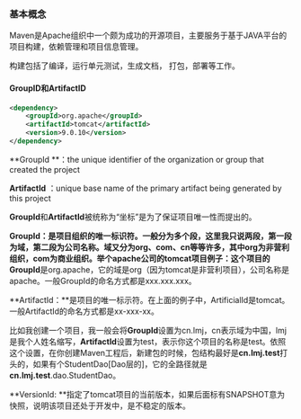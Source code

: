 ### 基本概念

Maven是Apache组织中一个颇为成功的开源项目，主要服务于基于JAVA平台的项目构建，依赖管理和项目信息管理。

构建包括了编译，运行单元测试，生成文档， 打包，部署等工作。

#### GroupID和ArtifactID

```xml
<dependency>
    <groupId>org.apache</groupId>
    <artifactId>tomcat</artifactId>
    <version>9.0.10</version>
</dependency>
```

**GroupId **：the unique identifier of the organization or group that created the project

**ArtifactId** ：unique base name of the primary artifact being generated by this project

**GroupId**和**ArtifactId**被统称为“坐标”是为了保证项目唯一性而提出的。

**GroupId：**是项目组织的唯一标识符。一般分为多个段，这里我只说两段，第一段为域，第二段为公司名称。域又分为org、com、cn等等许多，其中org为非营利组织，com为商业组织。举个apache公司的tomcat项目例子：这个项目的**GroupId**是org.apache，它的域是org（因为tomcat是非营利项目），公司名称是apache。一般GroupId的命名方式都是xxx.xxx.xxx。

**ArtifactId：**是项目的唯一标示符。在上面的例子中，ArtificialId是tomcat。一般ArtifactId的命名方式都是xx-xxx-xx。

比如我创建一个项目，我一般会将**GroupId**设置为cn.lmj，cn表示域为中国，lmj是我个人姓名缩写，**ArtifactId**设置为test，表示你这个项目的名称是test。依照这个设置，在你创建Maven工程后，新建包的时候，包结构最好是**cn.lmj.test**打头的，如果有个StudentDao\[Dao层的\]，它的全路径就是**cn.lmj.test**.dao.StudentDao。

**VersionId: **指定了tomcat项目的当前版本，如果后面标有SNAPSHOT意为快照，说明该项目还处于开发中，是不稳定的版本。

